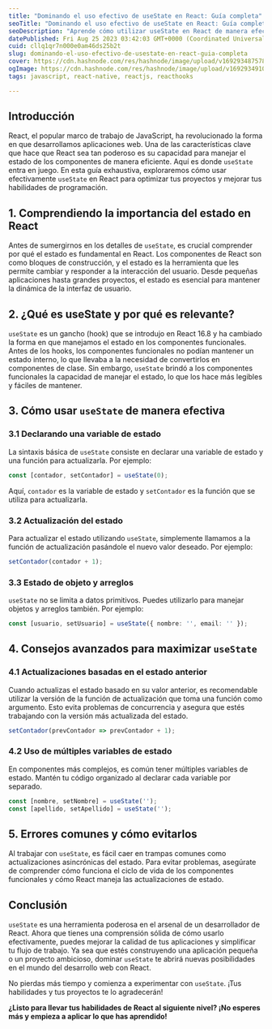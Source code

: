 ```yaml
---
title: "Dominando el uso efectivo de useState en React: Guía completa"
seoTitle: "Dominando el uso efectivo de useState en React: Guía completa | MDCDEV"
seoDescription: "Aprende cómo utilizar useState en React de manera efectiva para mejorar tus habilidades de desarrollo. Esta guía completa te proporciona ejemplos prácticos"
datePublished: Fri Aug 25 2023 03:42:03 GMT+0000 (Coordinated Universal Time)
cuid: cllq1qr7n000e0am46ds25b2t
slug: dominando-el-uso-efectivo-de-usestate-en-react-guia-completa
cover: https://cdn.hashnode.com/res/hashnode/image/upload/v1692934875780/0819a9ae-61e6-43d9-8830-2733390c9b10.png
ogImage: https://cdn.hashnode.com/res/hashnode/image/upload/v1692934910967/8e4aa98a-7f69-4d9c-a58e-615190f1f850.png
tags: javascript, react-native, reactjs, reacthooks

---
```


## Introducción

React, el popular marco de trabajo de JavaScript, ha revolucionado la forma en que desarrollamos aplicaciones web. Una de las características clave que hace que React sea tan poderoso es su capacidad para manejar el estado de los componentes de manera eficiente. Aquí es donde `useState` entra en juego. En esta guía exhaustiva, exploraremos cómo usar efectivamente `useState` en React para optimizar tus proyectos y mejorar tus habilidades de programación.

## 1\. Comprendiendo la importancia del estado en React

Antes de sumergirnos en los detalles de `useState`, es crucial comprender por qué el estado es fundamental en React. Los componentes de React son como bloques de construcción, y el estado es la herramienta que les permite cambiar y responder a la interacción del usuario. Desde pequeñas aplicaciones hasta grandes proyectos, el estado es esencial para mantener la dinámica de la interfaz de usuario.

## 2\. ¿Qué es useState y por qué es relevante?

`useState` es un gancho (hook) que se introdujo en React 16.8 y ha cambiado la forma en que manejamos el estado en los componentes funcionales. Antes de los hooks, los componentes funcionales no podían mantener un estado interno, lo que llevaba a la necesidad de convertirlos en componentes de clase. Sin embargo, `useState` brindó a los componentes funcionales la capacidad de manejar el estado, lo que los hace más legibles y fáciles de mantener.

## 3\. Cómo usar `useState` de manera efectiva

### 3.1 Declarando una variable de estado

La sintaxis básica de `useState` consiste en declarar una variable de estado y una función para actualizarla. Por ejemplo:

```typescript
const [contador, setContador] = useState(0);
```

Aquí, `contador` es la variable de estado y `setContador` es la función que se utiliza para actualizarla.

### 3.2 Actualización del estado

Para actualizar el estado utilizando `useState`, simplemente llamamos a la función de actualización pasándole el nuevo valor deseado. Por ejemplo:

```typescript
setContador(contador + 1);
```

### 3.3 Estado de objeto y arreglos

`useState` no se limita a datos primitivos. Puedes utilizarlo para manejar objetos y arreglos también. Por ejemplo:

```typescript
const [usuario, setUsuario] = useState({ nombre: '', email: '' });
```

## 4\. Consejos avanzados para maximizar `useState`

### 4.1 Actualizaciones basadas en el estado anterior

Cuando actualizas el estado basado en su valor anterior, es recomendable utilizar la versión de la función de actualización que toma una función como argumento. Esto evita problemas de concurrencia y asegura que estés trabajando con la versión más actualizada del estado.

```typescript
setContador(prevContador => prevContador + 1);
```

### 4.2 Uso de múltiples variables de estado

En componentes más complejos, es común tener múltiples variables de estado. Mantén tu código organizado al declarar cada variable por separado.

```typescript
const [nombre, setNombre] = useState('');
const [apellido, setApellido] = useState('');
```

## 5\. Errores comunes y cómo evitarlos

Al trabajar con `useState`, es fácil caer en trampas comunes como actualizaciones asincrónicas del estado. Para evitar problemas, asegúrate de comprender cómo funciona el ciclo de vida de los componentes funcionales y cómo React maneja las actualizaciones de estado.

## Conclusión

`useState` es una herramienta poderosa en el arsenal de un desarrollador de React. Ahora que tienes una comprensión sólida de cómo usarlo efectivamente, puedes mejorar la calidad de tus aplicaciones y simplificar tu flujo de trabajo. Ya sea que estés construyendo una aplicación pequeña o un proyecto ambicioso, dominar `useState` te abrirá nuevas posibilidades en el mundo del desarrollo web con React.

No pierdas más tiempo y comienza a experimentar con `useState`. ¡Tus habilidades y tus proyectos te lo agradecerán!

**¿Listo para llevar tus habilidades de React al siguiente nivel? ¡No esperes más y empieza a aplicar lo que has aprendido!**